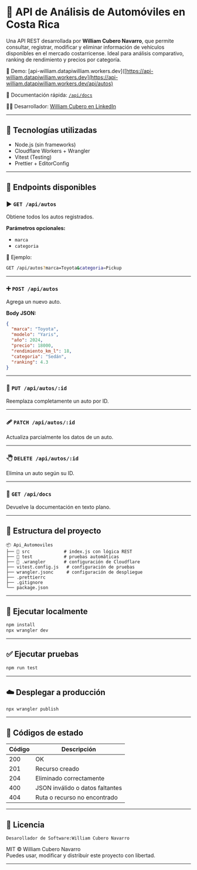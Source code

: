 # 🚗 API de Análisis de Automóviles en Costa Rica

Una API REST desarrollada por **William Cubero Navarro**, que permite consultar, registrar, modificar y eliminar información de vehículos disponibles en el mercado costarricense. Ideal para análisis comparativo, ranking de rendimiento y precios por categoría.

🔗 Demo: [api-william.datapiwilliam.workers.dev]([https://api-william.datapiwilliam.workers.dev](https://api-william.datapiwilliam.workers.dev/api/autos)

📘 Documentación rápida: [`/api/docs`](https://api-william.datapiwilliam.workers.dev/api/docs)  

👨‍💻 Desarrollador: [William Cubero en LinkedIn](https://www.linkedin.com/in/william-cubero-navarro-75880727a/)

---

## 🚀 Tecnologías utilizadas

- Node.js (sin frameworks)
- Cloudflare Workers + Wrangler
- Vitest (Testing)
- Prettier + EditorConfig

---

## 🔌 Endpoints disponibles

### ▶️ `GET /api/autos`
Obtiene todos los autos registrados.

**Parámetros opcionales:**
- `marca`
- `categoria`

📌 Ejemplo:
```bash
GET /api/autos?marca=Toyota&categoria=Pickup
```

---

### ➕ `POST /api/autos`
Agrega un nuevo auto.

**Body JSON:**
```json
{
  "marca": "Toyota",
  "modelo": "Yaris",
  "año": 2024,
  "precio": 18000,
  "rendimiento_km_l": 18,
  "categoria": "Sedán",
  "ranking": 4.3
}
```

---

### 🔄 `PUT /api/autos/:id`
Reemplaza completamente un auto por ID.

---

### 🩹 `PATCH /api/autos/:id`
Actualiza parcialmente los datos de un auto.

---

### 🖑 `DELETE /api/autos/:id`
Elimina un auto según su ID.

---

### 📄 `GET /api/docs`
Devuelve la documentación en texto plano.

---

## 📁 Estructura del proyecto

```
📦 Api_Automoviles
├── 📁 src             # index.js con lógica REST
├── 📁 test            # pruebas automáticas
├── 📁 .wrangler       # configuración de Cloudflare
├── vitest.config.js   # configuración de pruebas
├── wrangler.jsonc     # configuración de despliegue
├── .prettierrc
├── .gitignore
└── package.json
```

---

## 🧪 Ejecutar localmente

```bash
npm install
npx wrangler dev
```

---

## ✅ Ejecutar pruebas

```bash
npm run test
```

---

## ☁️ Desplegar a producción

```bash
npx wrangler publish
```

---

## 📄 Códigos de estado

| Código | Descripción                      |
|--------|----------------------------------|
| 200    | OK                               |
| 201    | Recurso creado                   |
| 204    | Eliminado correctamente          |
| 400    | JSON inválido o datos faltantes  |
| 404    | Ruta o recurso no encontrado     |

---

## 📜 Licencia

    Desarollador de Software:William Cubero Navarro  
MIT © William Cubero Navarro  
Puedes usar, modificar y distribuir este proyecto con libertad.

---
